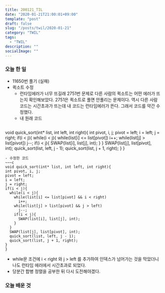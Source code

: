 ```yaml
---
title: 200121_TIL
date: "2020-01-21T21:00:01+09:00"
template: "post"
draft: false
slug: "/posts/twil/2020-01-21"
category: "TWIL"
tags:
  - "TWIL"
description: ""
socialImage: ""
---
```


### 오늘 한 일

- 11650번 풀기 (실패)
- 퀵소트 수정
  - 런타임에러가 너무 뜨길래 2751번 문제로 다른 사람의 퀵소트는 어떤 에러가 뜨는지 확인해보았다. 2751은 퀵소트로 풀면 안풀리는 문제이다. 역시 다른 사람 코드는 시간초과가 뜨는데 내 코드는 런타임에러가 뜬다. 그래서 코드를 약간 수정했다.
  - 내 원래 코드
  ~~~c
void quick_sort(int* list, int left, int right){
  int pivot, i, j;
  pivot = left;
  i = left;
  j = right;
  if(i < j){
    while(i < j){
      while(list[i] <= list[pivot])
        i++;
      while(list[j] > list[pivot])
        j--;
      if(i < j){
        SWAP(list[i], list[j], int);
      }
    }
    SWAP(list[j], list[pivot], int);
    quick_sort(list, left, j - 1);
    quick_sort(list, j + 1, right);
  }
}
  ~~~
  - 수정한 코드
  ~~~c
  void quick_sort(int* list, int left, int right){
  int pivot, i, j;
  pivot = left;
  i = left;
  j = right;
  if(i < j){
    while(i < j){
      while(list[i] <= list[pivot] && i < right)
        i++;
      while(list[j] > list[pivot] && j > left)
        j--;
      if(i < j){
        SWAP(list[i], list[j], int);
      }
    }
    SWAP(list[j], list[pivot], int);
    quick_sort(list, left, j - 1);
    quick_sort(list, j + 1, right);
  }
}
  ~~~
  - while문 조건에 i < right 와 j > left 를 추가하여 인덱스가 넘어가는 것을 막았더니 나도 런타임 에러에서 시간초과로 되었다.  
- 당분간 합병 정렬을 공부한 뒤 다시 도전해야겠다.
   
   
### 오늘 배운 것
